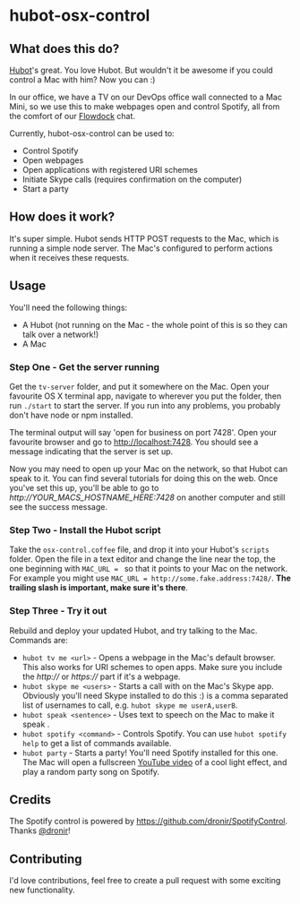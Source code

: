 hubot-osx-control
=================

## What does this do?

[Hubot](https://hubot.github.com/)'s great. You love Hubot. But wouldn't it be awesome if you could control a Mac with him? Now you can :)

In our office, we have a TV on our DevOps office wall connected to a Mac Mini, so we use this to make webpages open and control Spotify, all from the comfort of our [Flowdock](https://www.flowdock.com/) chat.

Currently, hubot-osx-control can be used to:

* Control Spotify
* Open webpages
* Open applications with registered URI schemes
* Initiate Skype calls (requires confirmation on the computer)
* Start a party

## How does it work?

It's super simple. Hubot sends HTTP POST requests to the Mac, which is running a simple node server. The Mac's configured to perform actions when it receives these requests.

## Usage

You'll need the following things:

* A Hubot (not running on the Mac - the whole point of this is so they can talk over a network!)
* A Mac

### Step One - Get the server running

Get the `tv-server` folder, and put it somewhere on the Mac. Open your favourite OS X terminal app, navigate to wherever you put the folder, then run `./start` to start the server. If you run into any problems, you probably don't have node or npm installed.

The terminal output will say 'open for business on port 7428'. Open your favourite browser and go to [http://localhost:7428](http://localhost:7428). You should see a message indicating that the server is set up.

Now you may need to open up your Mac on the network, so that Hubot can speak to it. You can find several tutorials for doing this on the web. Once you've set this up, you'll be able to go to *http://YOUR_MACS_HOSTNAME_HERE:7428* on another computer and still see the success message.

### Step Two - Install the Hubot script

Take the `osx-control.coffee` file, and drop it into your Hubot's `scripts` folder. Open the file in a text editor and change the line near the top, the one beginning with `MAC_URL = ` so that it points to your Mac on the network. For example you might use `MAC_URL = http://some.fake.address:7428/`. **The trailing slash is important, make sure it's there**.

### Step Three - Try it out

Rebuild and deploy your updated Hubot, and try talking to the Mac. Commands are:

* `hubot tv me <url>` - Opens a webpage in the Mac's default browser. This also works for URI schemes to open apps. Make sure you include the *http://* or *https://* part if it's a webpage.
* `hubot skype me <users>` - Starts a call with *<users>* on the Mac's Skype app. Obviously you'll need Skype installed to do this :) *<users>* is a comma separated list of usernames to call, e.g. `hubot skype me userA,userB`.
* `hubot speak <sentence>` - Uses text to speech on the Mac to make it speak *<sentence>*.
* `hubot spotify <command>` - Controls Spotify. You can use `hubot spotify help` to get a list of commands available.
* `hubot party` - Starts a party! You'll need Spotify installed for this one. The Mac will open a fullscreen [YouTube video](https://www.youtube.com/v/-2eQhhMvi-U&autoplay=1) of a cool light effect, and play a random party song on Spotify.

## Credits

The Spotify control is powered by https://github.com/dronir/SpotifyControl. Thanks [@dronir](https://github.com/dronir/)!

## Contributing

I'd love contributions, feel free to create a pull request with some exciting new functionality.
